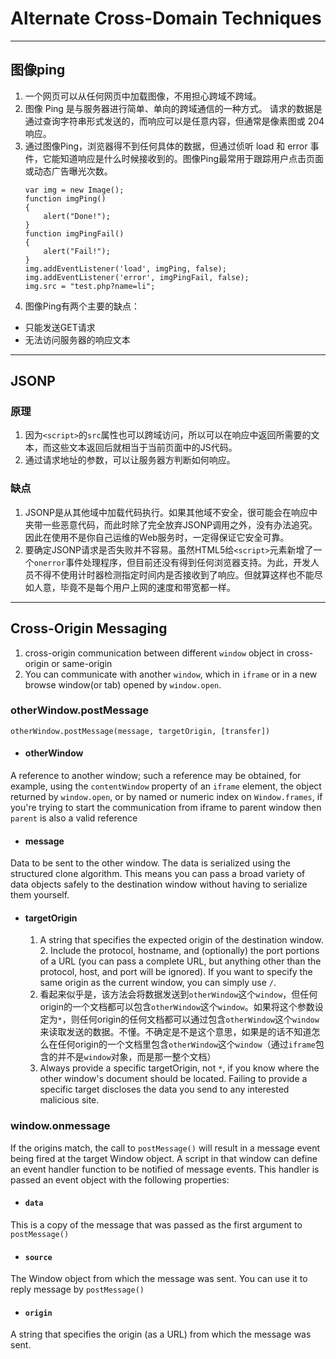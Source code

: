 # Alternate Cross-Domain Techniques

***
## 图像ping
1. 一个网页可以从任何网页中加载图像，不用担心跨域不跨域。
2. 图像 Ping 是与服务器进行简单、单向的跨域通信的一种方式。 请求的数据是通过查询字符串形式发送的，而响应可以是任意内容，但通常是像素图或 204 响应。
3. 通过图像Ping，浏览器得不到任何具体的数据，但通过侦听 load 和 error 事件，它能知道响应是什么时候接收到的。图像Ping最常用于跟踪用户点击页面或动态广告曝光次数。
    ```
    var img = new Image();
    function imgPing()
    {
        alert("Done!");
    }
    function imgPingFail()
    {
        alert("Fail!");
    }
    img.addEventListener('load', imgPing, false);
    img.addEventListener('error', imgPingFail, false);
    img.src = "test.php?name=li";
    ```
4. 图像Ping有两个主要的缺点：
  * 只能发送GET请求
  * 无法访问服务器的响应文本


***
## JSONP
### 原理
1. 因为`<script>`的`src`属性也可以跨域访问，所以可以在响应中返回所需要的文本，而这些文本返回后就相当于当前页面中的JS代码。
2. 通过请求地址的参数，可以让服务器方判断如何响应。

### 缺点
1. JSONP是从其他域中加载代码执行。如果其他域不安全，很可能会在响应中夹带一些恶意代码，而此时除了完全放弃JSONP调用之外，没有办法追究。因此在使用不是你自己运维的Web服务时，一定得保证它安全可靠。
2. 要确定JSONP请求是否失败并不容易。虽然HTML5给`<script>`元素新增了一个`onerror`事件处理程序，但目前还没有得到任何浏览器支持。为此，开发人员不得不使用计时器检测指定时间内是否接收到了响应。但就算这样也不能尽如人意，毕竟不是每个用户上网的速度和带宽都一样。


***
## Cross-Origin Messaging
1. cross-origin communication between different `window` object in cross-origin or same-origin
2. You can communicate with another `window`, which in `iframe` or in a new browse window(or tab) opened by `window.open`.

### otherWindow.postMessage
  `otherWindow.postMessage(message, targetOrigin, [transfer])`  
* #### otherWindow
A reference to another window; such a reference may be obtained, for example, using the `contentWindow` property of an `iframe` element, the object returned by `window.open`, or by named or numeric index on `Window.frames`, if you're trying to start the communication from iframe to parent window then `parent` is also a valid reference

* #### message
Data to be sent to the other window. The data is serialized using the structured clone algorithm. This means you can pass a broad variety of data objects safely to the destination window without having to serialize them yourself.

* #### targetOrigin
  1. A string that specifies the expected origin of the destination window. 2. Include the protocol, hostname, and (optionally) the port portions of a URL (you can pass a complete URL, but anything other than the protocol, host, and port will be ignored). If you want to specify the same origin as the current window, you can simply use `/`.
  3. 看起来似乎是，该方法会将数据发送到`otherWindow`这个`window`，但任何origin的一个文档都可以包含`otherWindow`这个`window`。如果将这个参数设定为`*`，则任何origin的任何文档都可以通过包含`otherWindow`这个`window`来读取发送的数据。不懂。不确定是不是这个意思，如果是的话不知道怎么在任何origin的一个文档里包含`otherWindow`这个`window`（通过`iframe`包含的并不是`window`对象，而是那一整个文档）
  4. Always provide a specific targetOrigin, not `*`, if you know where the other window's document should be located. Failing to provide a specific target discloses the data you send to any interested malicious site.

### window.onmessage
If the origins match, the call to `postMessage()` will result in a message event being fired at the target Window object. A script in that window can define an event handler function to be notified of message events. This handler is passed an event object with the following properties:
* #### `data`
This is a copy of the message that was passed as the first argument to `postMessage()`
* #### `source`
The Window object from which the message was sent. You can use it to reply message by `postMessage()`
* #### `origin`
A string that specifies the origin (as a URL) from which the message was sent.

